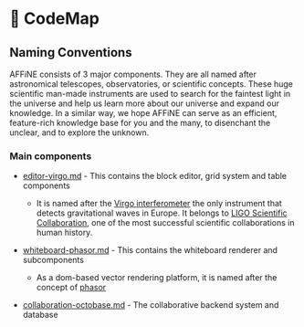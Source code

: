 # 🎼 CodeMap

## Naming Conventions

AFFiNE consists of 3 major components. They are all named after astronomical telescopes, observatories, or scientific concepts. These huge scientific man-made instruments are used to search for the faintest light in the universe and help us learn more about our universe and expand our knowledge. In a similar way, we hope AFFiNE can serve as an efficient, feature-rich knowledge base for you and the many, to disenchant the unclear, and to explore the unknown.

### Main components

* [editor-virgo.md](editor-virgo.md "mention") - This contains the block editor, grid system and table components
  * It is named after the [Virgo interferometer](https://www.virgo-gw.eu/) the only instrument that detects gravitational waves in Europe. It belongs to [LIGO Scientific Collaboration](https://www.ligo.org/index.php), one of the most successful scientific collaborations in human history.

* [whiteboard-phasor.md](whiteboard-phasor.md "mention") - This contains the whiteboard renderer and subcomponents
  * As a dom-based vector rendering platform, it is named after the concept of [phasor](https://en.wikipedia.org/wiki/Phasor)

* [collaboration-octobase.md](collaboration-octobase.md "mention") - The collaborative backend system and database
